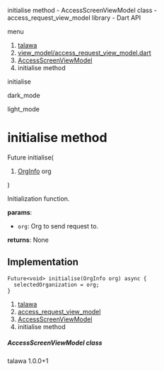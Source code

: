 




initialise method - AccessScreenViewModel class - access\_request\_view\_model library - Dart API







menu

1. [talawa](../../index.html)
2. [view\_model/access\_request\_view\_model.dart](../../view_model_access_request_view_model/view_model_access_request_view_model-library.html)
3. [AccessScreenViewModel](../../view_model_access_request_view_model/AccessScreenViewModel-class.html)
4. initialise method

initialise


dark\_mode

light\_mode




# initialise method


Future<void>
initialise(

1. [OrgInfo](../../models_organization_org_info/OrgInfo-class.html) org

)

Initialization function.

**params**:

* `org`: Org to send request to.

**returns**:
None


## Implementation

```
Future<void> initialise(OrgInfo org) async {
  selectedOrganization = org;
}
```

 


1. [talawa](../../index.html)
2. [access\_request\_view\_model](../../view_model_access_request_view_model/view_model_access_request_view_model-library.html)
3. [AccessScreenViewModel](../../view_model_access_request_view_model/AccessScreenViewModel-class.html)
4. initialise method

##### AccessScreenViewModel class





talawa
1.0.0+1






